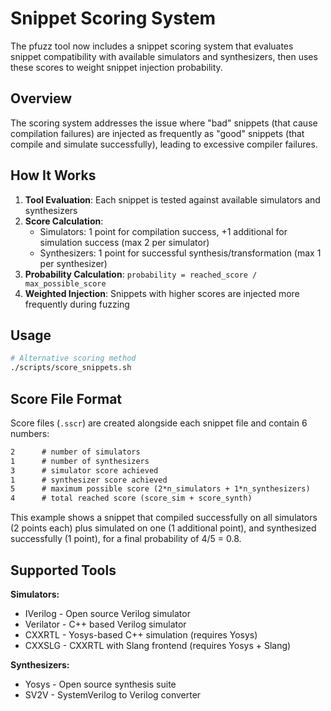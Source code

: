 # Snippet Scoring System

The pfuzz tool now includes a snippet scoring system that evaluates snippet compatibility with available simulators and synthesizers, then uses these scores to weight snippet injection probability.

## Overview

The scoring system addresses the issue where "bad" snippets (that cause compilation failures) are injected as frequently as "good" snippets (that compile and simulate successfully), leading to excessive compiler failures.

## How It Works

1. **Tool Evaluation**: Each snippet is tested against available simulators and synthesizers
2. **Score Calculation**:
   - Simulators: 1 point for compilation success, +1 additional for simulation success (max 2 per simulator)
   - Synthesizers: 1 point for successful synthesis/transformation (max 1 per synthesizer)
3. **Probability Calculation**: `probability = reached_score / max_possible_score`
4. **Weighted Injection**: Snippets with higher scores are injected more frequently during fuzzing

## Usage

```bash
# Alternative scoring method
./scripts/score_snippets.sh
```

## Score File Format

Score files (`.sscr`) are created alongside each snippet file and contain 6 numbers:

```txt
2      # number of simulators
1      # number of synthesizers  
3      # simulator score achieved
1      # synthesizer score achieved
5      # maximum possible score (2*n_simulators + 1*n_synthesizers)
4      # total reached score (score_sim + score_synth)
```

This example shows a snippet that compiled successfully on all simulators (2 points each) plus simulated on one (1 additional point), and synthesized successfully (1 point), for a final probability of 4/5 = 0.8.

## Supported Tools

**Simulators:**

- IVerilog - Open source Verilog simulator
- Verilator - C++ based Verilog simulator  
- CXXRTL - Yosys-based C++ simulation (requires Yosys)
- CXXSLG - CXXRTL with Slang frontend (requires Yosys + Slang)

**Synthesizers:**

- Yosys - Open source synthesis suite
- SV2V - SystemVerilog to Verilog converter
